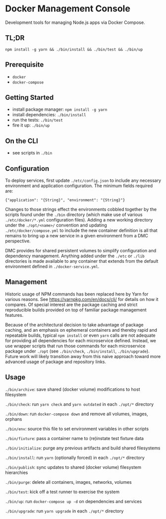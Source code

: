 Docker Management Console
=========================

Development tools for managing Node.js apps via Docker Compose.


TL;DR
-----
`npm install -g yarn && ./bin/install && ./bin/test && ./bin/up`


Prerequisite
------------

* `docker`
* `docker-compose`


Getting Started
---------------

* install package manager: `npm install -g yarn`
* install dependencies: `./bin/install`
* run the tests: `./bin/test`
* fire it up: `./bin/up`


On the CLI
----------

* see scripts in `./bin`


Configuration
-------------

To deploy services, first update `./etc/config.json` to include any necessary
environment and application configuration. The minimum fields required are:

`{"application": "{String}", "environment": "{String}"}`

Changes to those strings effect the environments cobbled together by the scripts
found under the `./bin` directory (which make use of various `./etc/docker/*.yml`
configuration files). Adding a new working directory under the `./opt/<name>/`
convention and updating `./etc/docker/compose.yml` to include the new container
definition is all that remains to bring up a new service in a given environment
from a DMC perspective.

DMC provides for shared persistent volumes to simplify configuration and
dependency management. Anything added under the `./etc` or `./lib` directories
is made available to any container that extends from the default environment
defined in `./docker-service.yml`.


Management
----------

Historic usage of NPM commands has been replaced here by Yarn for various reasons.
See https://yarnpkg.com/en/docs/cli/ for details on how it compares. Of special
interest are the package caching and strict reproducible builds provided on top
of familiar package management features.

Because of the architectural decision to take advantage of package caching, and
an emphasis on ephemeral containers and thereby rapid and repeatable builds,
typical `npm install` or even `yarn` calls are not adequate for providing all
dependencies for each microservice defined. Instead, we use wrapper scripts that
run those commands for each microservice package under `./opt` (see `./bin/check`,
`./bin/install`, `./bin/upgrade`). Future work will likely transition away from
this naive approach toward more advanced usage of package and repository links.


Usage
-----

`./bin/archive`: save shared (docker volume) modifications to host filesystem

`./bin/check`: run `yarn check` and `yarn outdated` in each `./opt/*` directory

`./bin/down`: run `docker-compose down` and remove all volumes, images, orphans

`./bin/env`: source this file to set environment variables in other scripts

`./bin/fixture`: pass a container name to (re)instate test fixture data

`./bin/initialize`: purge any previous artifacts and build shared filesystems

`./bin/install`: run `yarn` (optionally forced) in each `./opt/*` directory

`./bin/publish`: sync updates to shared (docker volume) filesystem hierarchies

`./bin/purge`: delete all containers, images, networks, volumes

`./bin/test`: kick off a test runner to exercise the system

`./bin/up`: run `docker-compose up -d` on dependencies and services

`./bin/upgrade`: run `yarn upgrade` in each `./opt/*` directory

